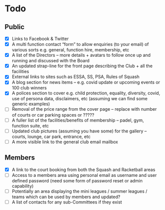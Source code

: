# Todo

## Public

- [x] Links to Facebook & Twitter
- [x] A multi function contact “form” to allow enquiries (to your email) of various sorts e.g. general, function hire, membership, etc
- [x] A list of the Directors – more details + avatars to follow once up and running and discussed with the Board
- [x] An updated strap-line for the front page describing the Club + all the facilities
- [x] External links to sites such as ESSA, SS, PSA, Rules of Squash
- [x] A blog section for news items – e.g. covid update or upcoming events or 100 club winners
- [x] A polices section to cover e.g. child protection, equality, diversity, covid, use of persona data, disclaimers, etc (assuming we can find some generic examples)
- [ ] Removal of the price range from the cover page – replace with number of courts or car parking spaces or ?????
- [ ] A fuller list of the facilities/benefits of membership – padel, gym, function suite, etc
- [ ] Updated club pictures (assuming you have some) for the gallery – courts, lounge, car park, entrance, etc
- [ ] A more visible link to the general club email mailbox

## Members

- [x] A link to the court booking from both the Squash and Racketball areas
- [ ] Access to a members area using personal email as username and user defined password (need some form of password reset or admin capability)
- [ ] Potentially an area displaying the mini leagues / summer leagues / teams which can be used by members and updated?
- [ ] A list of contacts for any sub-Committees if they exist
